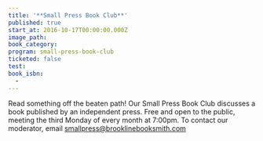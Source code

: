 ```yaml
---
title: '**Small Press Book Club**'
published: true
start_at: 2016-10-17T00:00:00.000Z
image_path:
book_category:
program: small-press-book-club
ticketed: false
test:
book_isbn:
  -
---
```



Read something off the beaten path! Our Small Press Book Club discusses a book published by an independent press. Free and open to the public, meeting the third Monday of every month at 7:00pm. To contact our moderator, email smallpress@brooklinebooksmith.com